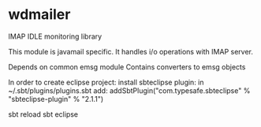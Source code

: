 wdmailer
========

IMAP IDLE monitoring library

This module is javamail specific. It handles i/o operations with IMAP server.

Depends on common emsg module 
Contains converters to emsg objects 

In order to create eclipse project:
install sbteclipse plugin: in ~/.sbt/plugins/plugins.sbt add:
addSbtPlugin("com.typesafe.sbteclipse" % "sbteclipse-plugin" % "2.1.1")

sbt reload
sbt eclipse
